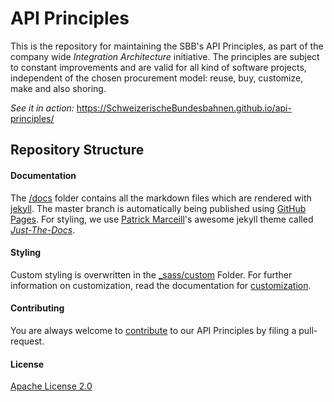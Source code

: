 # API Principles

This is the repository for maintaining the SBB's API Principles, as part of the company wide *Integration Architecture* initiative. The principles are subject to constant improvements and are valid for all kind of software projects, independent of the chosen procurement model: reuse, buy, customize, make and also shoring.

*See it in action:* https://SchweizerischeBundesbahnen.github.io/api-principles/

## Repository Structure

#### Documentation
The [/docs](/docs) folder contains all the markdown files which are rendered with [jekyll](https://jekyllrb.com). The master branch is automatically being published using [GitHub Pages](https://pages.github.com). For styling, we use [Patrick Marceill](https://github.com/pmarsceill)'s awesome jekyll theme called *[Just-The-Docs](https://github.com/pmarsceill/just-the-docs)*.

#### Styling
Custom styling is overwritten in the [_sass/custom](/_sass/custom) Folder. For further information on customization, read the documentation for [customization](https://pmarsceill.github.io/just-the-docs/docs/customization/).

#### Contributing
You are always welcome to [contribute](/CONTRIBUTING.md) to our API Principles by filing a pull-request.

#### License
[Apache License 2.0](/LICENSE)
